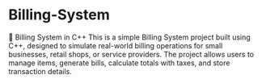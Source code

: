# Billing-System
🧾 Billing System in C++ This is a simple Billing System project built using C++, designed to simulate real-world billing operations for small businesses, retail shops, or service providers. The project allows users to manage items, generate bills, calculate totals with taxes, and store transaction details.
